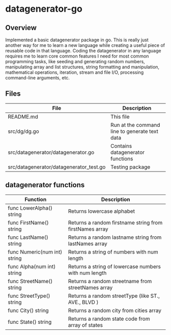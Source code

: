 # datagenerator-go

## Overview

Implemented a basic datagenerator package in go.
This is really just another way for me to learn a new language while creating a useful piece of reusable code in that language.  Coding the datagenerator in any language requires me to learn core common features I need for most common programming tasks, like seeding and generating random numbers, manipulating array and list structures, string formatting and manipulation, mathematical operations, iteration, stream and file I/O, processing command-line arguments, etc.

## Files

| File | Description |
| --- | --- |
| README.md | This file |
| src/dg/dg.go | Run at the command line to generate text data|
| src/datagenerator/datagenerator.go | Contains datagenerator functions|
| src/datagenerator/datagenerator_test.go |Testing package |

## datagenerator functions

| Function | Description |
| --- | --- |
| func LowerAlpha() string | Returns lowercase alphabet |
| func FirstName() string | Returns a random firstname string from firstNames array |
| func LastName() string | Returns a random lastname string from lastNames array |
| func Numeric(num int) string | Returns a string of numbers with num length |
| func Alpha(num int) string | Returns a string of lowercase numbers with num length |
| func StreetName() string | Returns a random streetname from streetNames array |
| func StreetType() string | Returns a random streetType (like ST., AVE., BLVD ) |
| func City() string | Returns a random city from cities array |
| func State() string | Returns a random state code from array of states |

